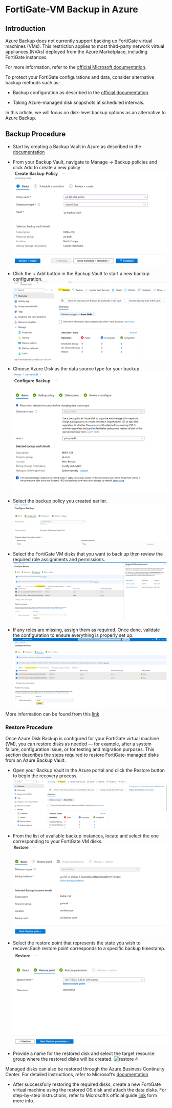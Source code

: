# FortiGate-VM Backup in Azure

## Introduction

Azure Backup does not currently support backing up FortiGate virtual machines (VMs).
This restriction applies to most third-party network virtual appliances (NVAs) deployed from the Azure Marketplace, including FortiGate instances.

For more information, refer to the [official Microsoft documentation](https://learn.microsoft.com/en-us/azure/backup/backup-support-matrix-iaas).

To protect your FortiGate configurations and data, consider alternative backup methods such as:

- Backup configuration as described in the [official documentation](https://docs.fortinet.com/document/fortigate/7.6.4/administration-guide/702257).

- Taking Azure-managed disk snapshots at scheduled intervals.

In this article, we will focus on disk-level backup options as an alternative to Azure Backup.

## Backup Procedure

- Start by creating a Backup Vault in Azure as described in the [documentation](https://learn.microsoft.com/en-us/azure/backup/create-manage-backup-vault)

- From your Backup Vault, navigate to Manage → Backup policies and click Add to create a new policy
![backup policy](images/backup_policy.png)

- Click the + Add button in the Backup Vault to start a new backup configuration. 
![Configure backup](images/backup_vault-backup.png)

- Choose Azure Disk as the data source type for your backup.
![config backup1](images/config_backup1.png)

- Select the backup policy you created earlier.
![config backup2](images/config_backup2.png)

- Select the FortiGate VM disks that you want to back up then review the required role assignments and permissions.
![config backup3](images/config_backup3.png)

- If any roles are missing, assign them as required. Once done, validate the configuration to ensure everything is properly set up.
![config backup4](images/config_backup4.png)

More information can be found from this [link](https://learn.microsoft.com/en-us/azure/backup/backup-managed-disks)

### Restore Procedure

Once Azure Disk Backup is configured for your FortiGate virtual machine (VM), you can restore disks as needed — for example, after a system failure, configuration issue, or for testing and migration purposes.
This section describes the steps required to restore FortiGate-managed disks from an Azure Backup Vault.

- Open your Backup Vault in the Azure portal and click the Restore button to begin the recovery process.
![restore 1](images/restore1.png)

- From the list of available backup instances, locate and select the one corresponding to your FortiGate VM disks.
![restore 2](images/restore2.png)

- Select the restore point that represents the state you wish to recover.Each restore point corresponds to a specific backup timestamp.
![restore 3](images/restore3.png)

- Provide a name for the restored disk and select the target resource group where the restored disks will be created.
![restore 4](restore4.png)

Managed disks can also be restored through the Azure Business Continuity Center.
For detailed instructions, refer to Microsoft’s [documentation](https://learn.microsoft.com/en-us/azure/backup/restore-managed-disks)

- After successfully restoring the required disks, create a new FortiGate virtual machine using the restored OS disk and attach the data disks. 
For step-by-step instructions, refer to Microsoft’s official guide [link](https://learn.microsoft.com/en-us/azure/virtual-machines/scripts/create-vm-from-managed-os-disks) form more info.

